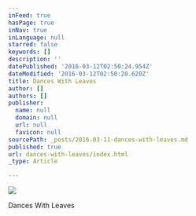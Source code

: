 ```yaml
---
inFeed: true
hasPage: true
inNav: true
inLanguage: null
starred: false
keywords: []
description: ''
datePublished: '2016-03-12T02:50:24.954Z'
dateModified: '2016-03-12T02:50:20.620Z'
title: Dances With Leaves
author: []
authors: []
publisher:
  name: null
  domain: null
  url: null
  favicon: null
sourcePath: _posts/2016-03-11-dances-with-leaves.md
published: true
url: dances-with-leaves/index.html
_type: Article

---
```

![](https://the-grid-user-content.s3-us-west-2.amazonaws.com/f990e1cd-1df6-486c-bcd1-926cab81e2f7.jpg)

Dances With Leaves